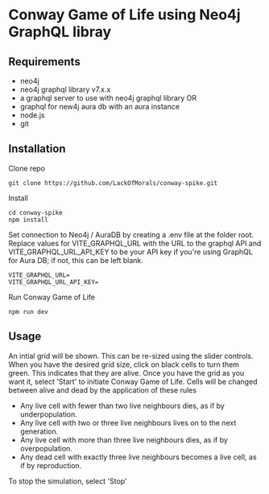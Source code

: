 # Conway Game of Life using Neo4j GraphQL libray

## Requirements

- neo4j
- neo4j graphql library v7.x.x
- a graphql server to use with neo4j graphql library OR
- graphql for new4j aura db with an aura instance
- node.js
- git

## Installation

Clone repo

```Text
git clone https://github.com/LackOfMorals/conway-spike.git
```

Install

```Text
cd conway-spike
npm install
```

Set connection to Neo4j / AuraDB by creating a .env file at the folder root. Replace values for VITE_GRAPHQL_URL with the URL to the graphql API and VITE_GRAPHQL_URL_API_KEY to be your API key if you're using GraphQL for Aura DB; if not, this can be left blank.

```Text
VITE_GRAPHQL_URL=
VITE_GRAPHQL_URL_API_KEY=

```

Run Conway Game of Life

```Text
npm run dev
```

## Usage

An intial grid will be shown. This can be re-sized using the slider controls. When you have the desired grid size, click on black cells to turn them green. This indicates that they are alive. Once you have the grid as you want it, select 'Start' to initiate Conway Game of Life. Cells will be changed between alive and dead by the application of these rules

- Any live cell with fewer than two live neighbours dies, as if by underpopulation.
- Any live cell with two or three live neighbours lives on to the next generation.
- Any live cell with more than three live neighbours dies, as if by overpopulation.
- Any dead cell with exactly three live neighbours becomes a live cell, as if by reproduction.

To stop the simulation, select 'Stop'
